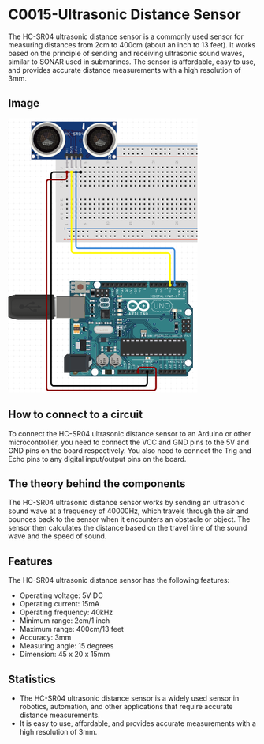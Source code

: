 # C0015-Ultrasonic Distance Sensor

The HC-SR04 ultrasonic distance sensor is a commonly used sensor for measuring distances from 2cm to 400cm (about an inch to 13 feet). It works based on the principle of sending and receiving ultrasonic sound waves, similar to SONAR used in submarines. The sensor is affordable, easy to use, and provides accurate distance measurements with a high resolution of 3mm.

## Image

![IMG](IMG/IMG.png)

## How to connect to a circuit

To connect the HC-SR04 ultrasonic distance sensor to an Arduino or other microcontroller, you need to connect the VCC and GND pins to the 5V and GND pins on the board respectively. You also need to connect the Trig and Echo pins to any digital input/output pins on the board.

## The theory behind the components

The HC-SR04 ultrasonic distance sensor works by sending an ultrasonic sound wave at a frequency of 40000Hz, which travels through the air and bounces back to the sensor when it encounters an obstacle or object. The sensor then calculates the distance based on the travel time of the sound wave and the speed of sound.

## Features

The HC-SR04 ultrasonic distance sensor has the following features:

- Operating voltage: 5V DC
- Operating current: 15mA
- Operating frequency: 40kHz
- Minimum range: 2cm/1 inch
- Maximum range: 400cm/13 feet
- Accuracy: 3mm
- Measuring angle: 15 degrees
- Dimension: 45 x 20 x 15mm

## Statistics

- The HC-SR04 ultrasonic distance sensor is a widely used sensor in robotics, automation, and other applications that require accurate distance measurements. 
- It is easy to use, affordable, and provides accurate measurements with a high resolution of 3mm.
